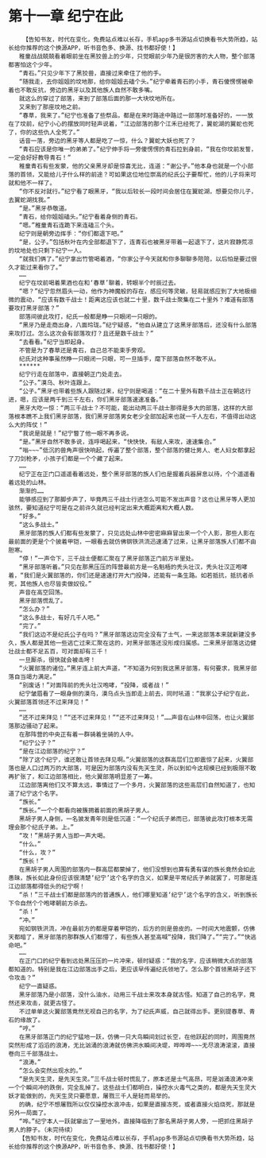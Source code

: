 # 第十一章 纪宁在此
        【告知书友，时代在变化，免费站点难以长存，手机app多书源站点切换看书大势所趋，站长给你推荐的这个换源APP，听书音色多、换源、找书都好使！】
       稚童战战兢兢看着眼前坐在黑狡兽上的少年，只觉眼前少年乃是很厉害的大人物，整个部落都害怕这个少年。
       “青石。”只见少年下了黑狡兽，直接过来牵住了他的手。
       “随我走，去你姐姐的坟地那，给你姐姐去磕个头。”纪宁牵着青石的小手，青石傻愣愣被牵着也不敢反抗，旁边的黑牙以及其他族人自然不敢多嘴。
       就这么的穿过了部落，来到了部落后面的那一大块坟地所在。
       又来到了那座坟地之前。
       “春草，我来了。”纪宁也准备了些祭品，都是在来时路途中路过一部落时准备好的，一一放在了坟前，纪宁小心的摆放同时轻声说着，“江边部落的那个江禾已经死了，翼蛇湖的翼蛇也死了，你的这些仇人全死了。”
       话音一落，旁边的黑牙等人都是吃了一惊，什么？翼蛇大妖也死了？
       “青石应该是你唯一的弟弟了。”纪宁伸手将一旁傻愣愣的青石拉到身前，“我在你坟前发誓，一定会好好教导青石！”
       稚童青石有些发蒙，他的父亲黑牙却是惊喜无比，连道：“谢公子。”他本身也就是一个小部落的首领，又能给儿子什么样的前途？可如果这位地位崇高的纪氏公子要帮忙，他的儿子将来可就和他不一样了。
       “你不反对就行。”纪宁看了眼黑牙，“我以后较长一段时间会居住在翼蛇湖，想要见你儿子，去翼蛇湖找我。”
       “是。”黑牙恭敬道。
       “青石，给你姐姐磕头。”纪宁看着身侧的青石。
       “嗯。”稚童青石连跪下来连磕三个头。
       纪宁则是朝旁边挥手：“你们都退下吧。”
       “是，公子。”包括秋叶在内全部都退下了，连青石也被黑牙带着一起退下了，这片寂静荒凉的坟地处也只剩下纪宁一人。
       “就我们俩了。”纪宁拿出竹管喝着酒，“你家公子今天就和你多聊聊多陪陪，以后怕是要过很久才能过来看你了。”
       ……
       纪宁在坟前喝着果酒也在和‘春草’聊着，转眼半个时辰过去。
       “嗯？”纪宁忽然眉头一动，他作为神魔般的存在，感应何等灵敏，轻易就感应到了大地极细微的震动，“应该有数千战士！距离这应该也就二十里，数千战士聚集在二十里外？难道有部落要攻打黑牙部落？”
       部落间彼此攻打，纪氏一般都是睁一只眼闭一只眼的。
       “黑牙乃是走商出身，八面玲珑。”纪宁疑惑，“他自从建立了这黑牙部落后，还没有什么部落来攻打过。怎么这次会有部落攻打？且还是数千战士？”
       “去看看。”纪宁当即起身。
       不管是为了春草还是青石，自己总不能束手旁观。
       纪氏对这种事虽然睁一只眼闭一只眼，可一旦插手，麾下部落自然不敢不从。
       ******
       纪宁行走在部落中，直接朝正门处走去。
       “公子。”漠乌、秋叶连跟上。
       “公子。”黑牙也带着些族人跟随过来，纪宁则是喝道：“在二十里外有数千战士正在朝这行进，嗯，应该是两千到三千左右，你们黑牙部落速速准备。”
       黑牙大吃一惊：“两三千战士？不可能，能出动两三千战士那得是多大的部落，这样的大部落根本瞧不上我们黑牙部落，我们黑牙部落男女老少全部加起来也就一千人左右，不值得出动这么大的阵仗！”
       “我说是就是！”纪宁瞥了他一眼不再多说。
       “是。”黑牙自然不敢多说，连呼喝起来，“快快快，有敌人来攻，速速集合。”
       “嗡~~~”低沉的兽角声很快响起，传遍了整个部落，整个部落的健壮男人、老人妇女都拿起了刀剑枪矛，小孩子们都是一个个藏了起来。
       ……
       纪宁正在正门口遥遥看着远处，整个黑牙部落的族人们也是握着兵器屏息以待，个个遥遥看着远处的山林。
       渐渐的……
       能够感应到了那脚步声了，毕竟两三千战士行进怎么可能不发出声音？这也让黑牙等人更加骇然，要知道纪宁可是在之前许久就已经判定出来大概距离和大概人数。
       “好多。”
       “这么多战士。”
       黑牙部落的族人们都有些发蒙了，只见远处山林中密密麻麻冒出来一个个人影，那些人影在最前面的更是个个披着甲铠，一眼看去就仿佛钢铁洪流迅速涌了过来，让黑牙部落族人们都不由胆寒。
       “停！”一声令下，三千战士便都汇聚在了黑牙部落正门前方半里处。
       “黑牙部落听着。”只见在那黑压压的阵营最前方是一名魁梧的秃头壮汉，秃头壮汉正咆哮着，“我们是火翼部落的，你们还是速速打开大门投降，还能有一条生路。如若抵抗，抵抗者杀死，其他族人也尽皆卖做奴役。”
       声音在高空回荡。
       黑牙部落慌乱了。
       “怎么办？”
       “这么多战士，有好几千人吧。”
       “完了。”
       “我们这边不是纪氏公子在吗？”黑牙部落这边完全没有了士气，一来这部落本来就新建没多久，族人都是其他一些逃亡过来汇聚在这的，对黑牙部落还没形成归属感。二来黑牙部落这边健壮战士都不足五百，可对面却有三千！
       一旦厮杀，很快就会被击垮！
       “火翼部落的诸位。”黑牙连上前大声道，“不知道为何到我这黑牙部落，有何要求，我黑牙部落自当竭力满足。”
       “别废话！”对面阵前的秃头壮汉咆哮，“投降，或者战！”
       纪宁皱眉看了一眼身侧的漠乌，漠乌点头当即走上前去，同时吼道：“我家公子纪宁在此，火翼部落首领还不过来拜见！”
       ……
       “还不过来拜见！”“还不过来拜见！”“还不过来拜见！”……声音在山林中回荡，也让火翼部落那边骚动了起来。
       在那阵营的中央正有着一群骑着坐骑的人中。
       “纪宁公子？”
       “是在江边部落的纪宁？”
       “除了这个纪宁，谁还敢让首领去拜见啊。”火翼部落的这群高层们立即震惊了起来，火翼部落也是人口过两万的大部落，可是因为部落内没有先天生灵，所以到如今这规模已经到极限不敢再扩张了，和江边部落相比，他火翼部落明显差了一筹。
       江边部落离他们又不算太远，事情过了一个多月，火翼部落的这些高层们自然知道了，也知道了纪宁这个名字。
       “族长。”
       “族长。”一个个都看向被簇拥着前面的黑胡子男人。
       黑胡子男人身侧，一名披发青年则是低沉道：“一个纪氏子弟而已，部落彼此攻打根本无需理会那个纪氏子弟。上。”
       “攻！”黑胡子男人当即一声大喝。
       “什么。”
       “什么，攻？”
       “族长！”
       在黑胡子男人周围的部落内一群高层都蒙掉了，他们没想到也算有勇有谋的族长竟然会如此愚昧，族长如此身份应该很清楚‘纪宁’这个名字的含义，如果是平常纪氏子弟就罢了，可那是连江边部落都得低头的纪宁啊！
       “杀！”三千战士们都是部落内的普通族人，他们哪里知道‘纪宁’这个名字的含义，听到族长下令自然个个咆哮朝前方杀去。
       “杀！”
       “冲。”
       宛如钢铁洪流，冲在最前方的都是穿着甲铠的，后方的则是兽皮的。一时间大地震颤，仿佛天都暗了，黑牙部落的那群族人们都懵了，有些族人甚至高喊“投降，我们降了。”“完了。”“快逃命吧。”
       ……
       在正门口的纪宁看到远处黑压压的一片冲来，顿时疑惑：“我的名字，应该稍微大点的部落都知道的。特别是我在江边部落出手之后，更应该早传遍纪氏领地了。怎么那个首领黑胡子还下令攻击？”
       纪宁一直疑惑。
       黑牙部落乃是小部落，没什么油水，动用三千战士来攻本身就古怪。知道了自己的名字，竟然还来攻击，就更古怪了。
       不过单单这火翼部落竟然无视自己的名字，为了纪氏声威，自己就得出手。更别提春草、青石的缘故了。
       “哼。”
       在黑牙部落正门的纪宁猛地一跃，仿佛一只大鸟瞬间划过长空，在他跃起的同时，周围竟然突然形成了滔滔的浪涛，无比汹涌的浪涛就仿佛洪水瞬间决堤，哗哗哗~~~无尽浪涛滚滚，直接卷向三千部落战士。
       “浪涛。”
       “怎么会突然出现水的。”
       “是先天生灵，是先天生灵。”三千战士顿时慌乱了，原本还是士气高昂，可是汹涌浪涛冲来一个个瞬间冲的跌倒，完全乱掉了。这些战士们都明白，操控水火毒气之类的，都是先天生灵大妖才能做到的，先天生灵只要愿意，屠戮三千人是轻而易举的。
       的确，纪宁不想屠戮所以仅仅操控水浪冲击，如果是直接冻死，或者直接火焰烧死，那就是另外一局面了。
       “哗。”纪宁本人一跃就窜出了一里地外，直接降临到了那名黑胡子男人旁，一把抓住黑胡子男人的脖子。（未完待续）
       【告知书友，时代在变化，免费站点难以长存，手机app多书源站点切换看书大势所趋，站长给你推荐的这个换源APP，听书音色多、换源、找书都好使！】